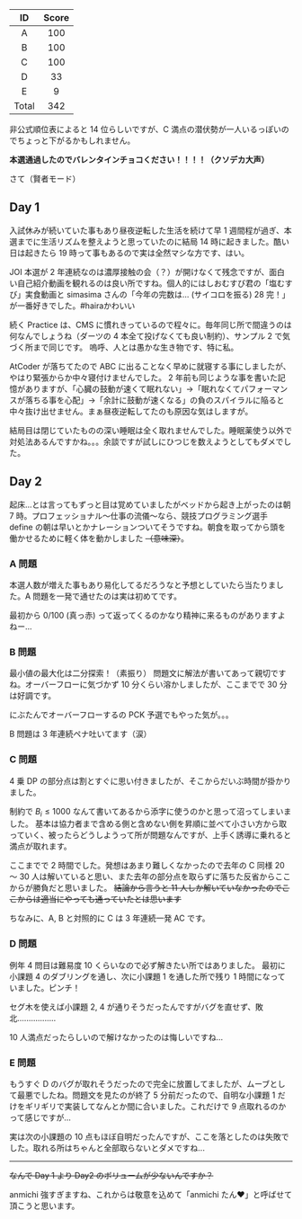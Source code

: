 |ID|Score|
|:--:|:--:|
|A|100|
|B|100|
|C|100|
|D|33|
|E|9|
|Total|342|

非公式順位表によると 14 位らしいですが、C 満点の潜伏勢が一人いるっぽいのでちょっと下がるかもしれません。

**本選通過したのでバレンタインチョコください！！！！（クソデカ大声）** 

さて（賢者モード）

## Day 1

入試休みが続いていた事もあり昼夜逆転した生活を続けて早 1 週間程が過ぎ、本選までに生活リズムを整えようと思っていたのに結局 14 時に起きました。酷い日は起きたら 19 時って事もあるので実は全然マシな方です、はい。

JOI 本選が 2 年連続なのは濃厚接触の会（？）が開けなくて残念ですが、面白い自己紹介動画を観れるのは良い所ですね。個人的にはしおむすび君の「塩むすび」実食動画と simasima さんの「今年の完数は... (サイコロを振る) 28 完！」が一番好きでした。#hairaかわいい

続く Practice は、CMS に慣れきっているので程々に。毎年同じ所で間違うのは何なんでしょうね（ダーツの 4 本全て投げなくても良い制約）、サンプル 2 で気づく所まで同じです。
嗚呼、人とは愚かな生き物です、特に私。

AtCoder が落ちてたので ABC に出ることなく早めに就寝する事にしましたが、やはり緊張からか中々寝付けませんでした。
2 年前も同じような事を書いた記憶がありますが、「心臓の鼓動が速くて眠れない」→「眠れなくてパフォーマンスが落ちる事を心配」→「余計に鼓動が速くなる」の負のスパイラルに陥ると中々抜け出せません。まぁ昼夜逆転してたのも原因な気はしますが。

結局目は閉じていたものの深い睡眠は全く取れませんでした。睡眠薬使う以外で対処法あるんですかね。。。余談ですが試しにひつじを数えようとしてもダメでした。

## Day 2

起床...とは言ってもずっと目は覚めていましたがベッドから起き上がったのは朝 7 時。プロフェッショナル〜仕事の流儀〜なら、競技プログラミング選手 define の朝は早いとかナレーションついてそうですね。朝食を取ってから頭を働かせるために軽く体を動かしました ~~（意味深）~~。

### A 問題

本選人数が増えた事もあり易化してるだろうなと予想としていたら当たりました。A 問題を一発で通せたのは実は初めてです。

最初から 0/100 (真っ赤) って返ってくるのかなり精神に来るものがありますよねー...

### B 問題

最小値の最大化は二分探索！（素振り）
問題文に解法が書いてあって親切ですね。オーバーフローに気づかず 10 分くらい溶かしましたが、ここまでで 30 分は好調です。

にぶたんでオーバーフローするの PCK 予選でもやった気が。。。

B 問題は 3 年連続ペナ吐いてます（涙）

### C 問題

4 乗 DP の部分点は割とすぐに思い付きましたが、そこからだいぶ時間が掛かりました。

制約で $B_i \leq 1000$ なんて書いてあるから添字に使うのかと思って沼ってしまいました。
基本は協力者まで含める側と含めない側を昇順に並べて小さい方から取っていく、被ったらどうしようって所が問題なんですが、上手く誘導に乗れると満点が取れます。

ここまでで 2 時間でした。発想はあまり難しくなかったので去年の C 同様 20 〜 30 人は解いていると思い、また去年の部分点を取らずに落ちた反省からここからが勝負だと思いました。
~~結論から言うと 11 人しか解いていなかったのでここからは適当にやっても通っていたとは思います~~

ちなみに、A, B と対照的に C は 3 年連続一発 AC です。

### D 問題

例年 4 問目は難易度 10 くらいなので必ず解きたい所ではありました。
最初に小課題 4 のダブリングを通し、次に小課題 1 を通した所で残り 1 時間になっていました。ピンチ！

セグ木を使えば小課題 2, 4 が通りそうだったんですがバグを直せず、敗北.................

10 人満点だったらしいので解けなかったのは悔しいですね...

### E 問題

もうすぐ D のバグが取れそうだったので完全に放置してましたが、ムーブとして最悪でしたね。問題文を見たのが終了 5 分前だったので、自明な小課題 1 だけをギリギリで実装してなんとか間に合いました。これだけで 9 点取れるのかって感じですが...

実は次の小課題の 10 点もほぼ自明だったんですが、ここを落としたのは失敗でした。取れる所はちゃんと全部取らないとダメですね...

<hr>

~~なんで Day 1 より Day2 のボリュームが少ないんですか？~~

anmichi 強すぎますね、これからは敬意を込めて「anmichi たん♥」と呼ばせて頂こうと思います。